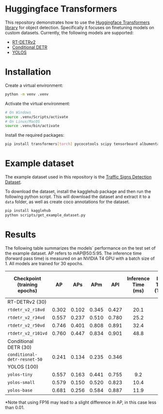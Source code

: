 # Huggingface Transformers

This repository demonstrates how to use the [Huggingface Transformers library](https://huggingface.co/docs/transformers/en/index) for object detection. Specifically it focuses on finetuning models on custom datasets. Currently, the following models are supported:

- [RT-DETRv2](https://huggingface.co/docs/transformers/model_doc/rt_detr_v2)
- [Conditional DETR](https://huggingface.co/docs/transformers/model_doc/conditional_detr)
- [YOLOS](https://huggingface.co/docs/transformers/model_doc/yolos)

# Installation
Create a virtual environment:
```bash
python -m venv .venv
```

Activate the virtual environment:
```bash
# On Windows
source .venv/Scripts/activate
# On Linux/MacOS
source .venv/bin/activate
```

Install the required packages:
```bash
pip install transformers[torch] pycocotools scipy tensorboard albumentations
```

# Example dataset

The example dataset used in this repository is the [Traffic Signs Detection Dataset](https://www.kaggle.com/datasets/pkdarabi/cardetection).

To download the dataset, install the kagglehub package and then run the following python script. This will download the dataset and extract it to a `data` folder, as well as create coco annotations for the dataset.
```bash
pip install kagglehub
python scripts/get_example_dataset.py
```

# Results

The following table summarizes the models´ performance on the test set of the example dataset. AP refers to mAP@50:5:95. The inference time (forward pass time) is measured on an NVIDIA T4 GPU with a batch size of 1. All models are trained for 30 epochs.

| Checkpoint<br>(training epochs) |    AP   |   APs   |   APm   |   APl   | Inference Time (ms)<br> | Inference Time (ms)<br>(TensorRT) | Inference Time (ms)<br>(TensorRT, FP16*) | Post-processing time (ms)<br> |
|-----|:-----:|:-----:|:-----:|:-----:|:-----:|:-----:|:-----:|:-----:|
|RT-DETRv2 (30)|
|`rtdetr_v2_r18vd`| 0.302 | 0.102 | 0.345 | 0.427 | 20.1 | 8.3 | 7.6 | 0.8 |
|`rtdetr_v2_r34vd`| 0.557 | 0.237 | 0.510 | 0.780 | 25.2 | 12.2 | 7.8 | 0.8 |
|`rtdetr_v2_r50vd`| 0.746 | 0.401 | 0.808 | 0.891 | 32.4 | 19.2 | 7.5 | 0.8 |
|`rtdetr_v2_r101vd`| 0.760 | 0.447 | 0.834 | 0.901 | 48.8 | 28.9 | 10.3 | 0.8 | 
|Conditional DETR (30)|
|`conditional-detr-resnet-50`| 0.241 | 0.134 | 0.235 | 0.346 |
|YOLOS (100)|
|`yolos-tiny`| 0.557 | 0.163 | 0.441 | 0.755 | 9.2 | | 5.7 | 0.8 |
|`yolos-small`| 0.579 | 0.150 | 0.520 | 0.823 | 10.4 | | 8.9 | 49.5 |
|`yolos-base`| 0.681 | 0.256 | 0.584 | 0.887 | 11.9 | | 9.9 | 132.2 |


*Note that using FP16 may lead to a slight difference in AP, in this case less than 0.01.
